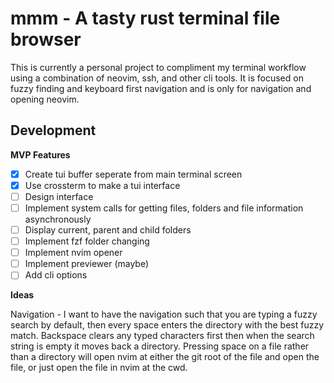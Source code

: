 # mmm - A tasty rust terminal file browser

This is currently a personal project to compliment my terminal workflow using a combination of neovim, ssh, and other cli tools. It is focused on fuzzy finding and keyboard first navigation and is only for navigation and opening neovim.

## Development

**MVP Features**

- [x] Create tui buffer seperate from main terminal screen
- [x] Use crossterm to make a tui interface
- [ ] Design interface
- [ ] Implement system calls for getting files, folders and file information asynchronously
- [ ] Display current, parent and child folders
- [ ] Implement fzf folder changing
- [ ] Implement nvim opener
- [ ] Implement previewer (maybe)
- [ ] Add cli options

**Ideas**

Navigation - I want to have the navigation such that you are typing a fuzzy search by default, then every space enters the directory with the best fuzzy match. Backspace clears any typed characters first then when the search string is empty it moves back a directory. Pressing space on a file rather than a directory will open nvim at either the git root of the file and open the file, or just open the file in nvim at the cwd.
